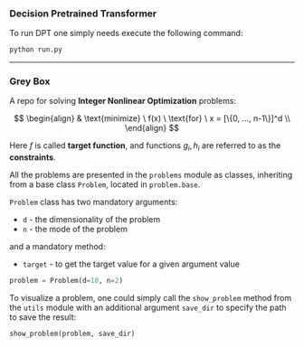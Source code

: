 ### Decision Pretrained Transformer

To run DPT one simply needs execute the following command:

````bash
python run.py
````

---

### Grey Box

A repo for solving **Integer Nonlinear Optimization** problems:

$$
\begin{align}
& \text{minimize} \ f(x) \ \text{for} \ x = [\{0, ..., n-1\}]^d \\
\end{align}
$$

Here $f$ is called **target function**, and functions $g_i, h_i$ are referred to as the **constraints**. 

All the problems are presented in the `problems` module as classes, inheriting from a base class `Problem`, located in `problem.base`. 

`Problem` class has two mandatory arguments:

- `d`​ - the dimensionality of the problem
- `n` - the mode of the problem

and a mandatory method:

- `target` - to get the target value for a given argument value

```python
problem = Problem(d=10, n=2)
```

To visualize a problem, one could simply call the `show_problem` method from the `utils` module with an additional argument `save_dir` to specify the path to save the result:

```python
show_problem(problem, save_dir)
```

